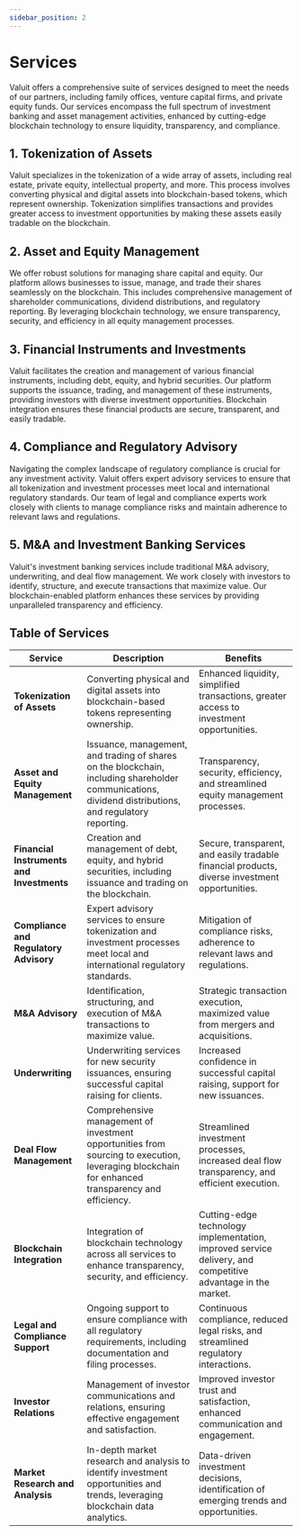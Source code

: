 ```yaml
---
sidebar_position: 2
---
```


# Services
Valuit offers a comprehensive suite of services designed to meet the needs of our partners, including family offices, venture capital firms, and private equity funds. Our services encompass the full spectrum of investment banking and asset management activities, enhanced by cutting-edge blockchain technology to ensure liquidity, transparency, and compliance.

## 1. Tokenization of Assets

Valuit specializes in the tokenization of a wide array of assets, including real estate, private equity, intellectual property, and more. This process involves converting physical and digital assets into blockchain-based tokens, which represent ownership. Tokenization simplifies transactions and provides greater access to investment opportunities by making these assets easily tradable on the blockchain.

## 2. Asset and Equity Management

We offer robust solutions for managing share capital and equity. Our platform allows businesses to issue, manage, and trade their shares seamlessly on the blockchain. This includes comprehensive management of shareholder communications, dividend distributions, and regulatory reporting. By leveraging blockchain technology, we ensure transparency, security, and efficiency in all equity management processes.

## 3. Financial Instruments and Investments

Valuit facilitates the creation and management of various financial instruments, including debt, equity, and hybrid securities. Our platform supports the issuance, trading, and management of these instruments, providing investors with diverse investment opportunities. Blockchain integration ensures these financial products are secure, transparent, and easily tradable.

## 4. Compliance and Regulatory Advisory

Navigating the complex landscape of regulatory compliance is crucial for any investment activity. Valuit offers expert advisory services to ensure that all tokenization and investment processes meet local and international regulatory standards. Our team of legal and compliance experts work closely with clients to manage compliance risks and maintain adherence to relevant laws and regulations.

## 5. M&A and Investment Banking Services

Valuit's investment banking services include traditional M&A advisory, underwriting, and deal flow management. We work closely with investors to identify, structure, and execute transactions that maximize value. Our blockchain-enabled platform enhances these services by providing unparalleled transparency and efficiency.

## Table of Services

| **Service** | **Description** | **Benefits** |
| --- | --- | --- |
| **Tokenization of Assets** | Converting physical and digital assets into blockchain-based tokens representing ownership. | Enhanced liquidity, simplified transactions, greater access to investment opportunities. |
| **Asset and Equity Management** | Issuance, management, and trading of shares on the blockchain, including shareholder communications, dividend distributions, and regulatory reporting. | Transparency, security, efficiency, and streamlined equity management processes. |
| **Financial Instruments and Investments** | Creation and management of debt, equity, and hybrid securities, including issuance and trading on the blockchain. | Secure, transparent, and easily tradable financial products, diverse investment opportunities. |
| **Compliance and Regulatory Advisory** | Expert advisory services to ensure tokenization and investment processes meet local and international regulatory standards. | Mitigation of compliance risks, adherence to relevant laws and regulations. |
| **M&A Advisory** | Identification, structuring, and execution of M&A transactions to maximize value. | Strategic transaction execution, maximized value from mergers and acquisitions. |
| **Underwriting** | Underwriting services for new security issuances, ensuring successful capital raising for clients. | Increased confidence in successful capital raising, support for new issuances. |
| **Deal Flow Management** | Comprehensive management of investment opportunities from sourcing to execution, leveraging blockchain for enhanced transparency and efficiency. | Streamlined investment processes, increased deal flow transparency, and efficient execution. |
| **Blockchain Integration** | Integration of blockchain technology across all services to enhance transparency, security, and efficiency. | Cutting-edge technology implementation, improved service delivery, and competitive advantage in the market. |
| **Legal and Compliance Support** | Ongoing support to ensure compliance with all regulatory requirements, including documentation and filing processes. | Continuous compliance, reduced legal risks, and streamlined regulatory interactions. |
| **Investor Relations** | Management of investor communications and relations, ensuring effective engagement and satisfaction. | Improved investor trust and satisfaction, enhanced communication and engagement. |
| **Market Research and Analysis** | In-depth market research and analysis to identify investment opportunities and trends, leveraging blockchain data analytics. | Data-driven investment decisions, identification of emerging trends and opportunities. |